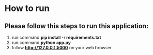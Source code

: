 # How to run

## Please follow this steps to run this application:
1. run command **pip install -r requirements.txt**
2. run command **python app.py**
3. follow **http://127.0.0.1:5000** on your web browser
